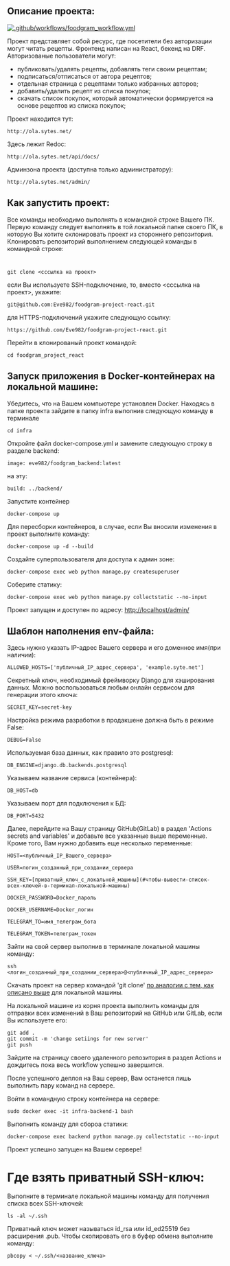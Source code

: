 ## **Описание проекта:**

[![.github/workflows/foodgram_workflow.yml](https://github.com/Eve982/foodgram-project-react/actions/workflows/foodgram_workflow.yml/badge.svg)](https://github.com/Eve982/foodgram-project-react/actions/workflows/foodgram_workflow.yml)

Проект представляет собой ресурс, где посетители без авторизации могут читать рецепты. Фронтенд написан на React, бекенд на DRF.
Авторизованые пользователи могут:
- публиковать/удалять рецепты, добавлять теги своим рецептам;
- подписаться/отписаться от автора рецептов;
- отдельная страница с рецептами только избранных авторов;
- добавить/удалить рецепт из списка покупок;
- скачать список покупок, который автоматически формируется на основе рецептов из списка покупок;

Проект находится тут:
```
http://ola.sytes.net/
```
Здесь лежит Redoc:
```
http://ola.sytes.net/api/docs/
```
Админзона проекта (доступна только администратору):
```
http://ola.sytes.net/admin/
```

## **Как запустить проект:**
Все команды необходимо выполнять в командной строке Вашего ПК. Первую команду следует выполнять в той локальной папке своего ПК, в которую Вы хотите склонировать проект из стороннего репозитория.
Клонировать репозиторий выполнением следующей команды в командной строке:
#
```
git clone <сссылка на проект>
```
если Вы используете SSH-подключение, то, вместо <сссылка на проект>, укажите:
```
git@github.com:Eve982/foodgram-project-react.git
```
для HTTPS-подключений укажите следующую ссылку:
```
https://github.com/Eve982/foodgram-project-react.git
```
Перейти в клонированый проект командой:
```
cd foodgram_project_react
```
## Запуск приложения в Docker-контейнерах на локальной машине:

Убедитесь, что на Вашем компьютере установлен Docker.
Находясь в папке проекта зайдите в папку infra выполнив следующую команду в терминале
```
cd infra
```
Откройте файл docker-compose.yml и замените следующую строку в разделе backend:
```
image: eve982/foodgram_backend:latest
```
на эту:
```
build: ../backend/
```
Запустите контейнер
```
docker-compose up
```
Для пересборки контейнеров, в случае, если Вы вносили изменения в проект выполните команду:
```
docker-compose up -d --build
```
Создайте суперпользователя для доступа к админ зоне:
```
docker-compose exec web python manage.py createsuperuser
```
Соберите статику:
```
docker-compose exec web python manage.py collectstatic --no-input
```
Проект запущен и доступен по адресу: [http://localhost/admin/](http://localhost/admin/)

<!-- ### **Загрузка тестовых данных в БД**
Узнать CONTAINER ID запущенных контейнеров можно выполнив команду:
```
docker container ls
```
Получить список всех контейнеров можно выполнив команду:
```
docker container ls -a
```
Список только названий и ID контейнеров:
```
 docker container ls --format="table {{.ID}}\t{{.Names}}"
```
Остановить все запущеные контейнеры:
```
docker container stop $(docker container ls -q)
```
Чтобы загрузить тестовые данные в БД, перейдите в каталог проекта и скопируйте файл базы данных в контейнер приложения (Вам нужен контейнер с приставкой -web в названии):
```
docker cp fixtures.json <CONTAINER ID>:/app
```
СПОСОБ 1:
Выполните команду:
```
docker-compose exec web python manage.py loaddata fixtures.json
```
СПОСОБ 2:
Перейдите в контейнер приложения:
```
docker container exec -it <CONTAINER ID> bash
```
Выполните команду для загрузки данных в БД:
```
python manage.py loaddata
```
Для того чтоб сохранить внесенные изменения в БД:
```
docker-compose exec web python manage.py dumpdata > fixtures.json
``` -->

## **Шаблон наполнения env-файла:**

Здесь нужно указать IP-адрес Вашего сервера и его доменное имя(при наличии):
```
ALLOWED_HOSTS=['публичный_IP_адрес_сервера', 'example.syte.net']
```
Cекретный ключ, необходимый фреймворку Django для хэширования данных. Можно воспользоваться любым онлайн сервисом для генерации этого ключа:
```
SECRET_KEY=secret-key
```
Настройка режима разработки в продакшене должна быть в режиме False:
```
DEBUG=False
```
Используемая база данных, как правило это postgresql:
```
DB_ENGINE=django.db.backends.postgresql
```
Указываем название сервиса (контейнера):
```
DB_HOST=db
```
Указываем порт для подключения к БД:
```
DB_PORT=5432
```
<!-- Стереть БД? -->
<!-- Имя БД:
```
POSTGRES_DB=foodgram
```
Логин для подключения к БД:
```
POSTGRES_USER=login
```
Пароль для подключения к БД:
```
POSTGRES_PASSWORD=password
``` -->
Далее, перейдите на Вашу страницу GitHub(GitLab) в раздел 'Actions secrets and variables' и добавьте все указанные выше переменные. Кроме того, Вам нужно добавить еще несколько переменные:
```
HOST=<публичный_IP_Вашего_сервера>
```
```
USER=логин_созданный_при_создании_сервера
```
```
SSH_KEY=[приватный_ключ_с_локальной_машины](#чтобы-вывести-список-всех-ключей-в-терминал-локальной-машины)
```
```
DOCKER_PASSWORD=Docker_пароль
```
```
DOCKER_USERNAME=Docker_логин
```
```
TELEGRAM_TO=имя_телеграм_бота
```
```
TELEGRAM_TOKEN=телеграм_токен
```

Зайти на свой сервер выполнив в терминале локальной машины команду:
```
ssh <логин_созданный_при_создании_сервера>@<публичный_IP_адрес_сервера>
```
Скачать проект на сервер командой 'git clone' [по аналогии с тем, как описано выше](#) для локальной машины.

На локальной машине из корня проекта выполнить команды для отправки всех изменений в Ваш репозиторий на GitHub или GitLab, если Вы используете его:
```
git add .
git commit -m 'change setiings for new server'
git push
```
Зайдите на страницу своего удаленного репозитория в раздел Actions и дождитесь пока весь workflow успешно завершится.

После успешного деплоя на Ваш сервер, Вам останется лишь выполнить пару команд на сервере.

Войти в командную строку контейнера на сервере:
```
sudo docker exec -it infra-backend-1 bash
```
Выполнить команду для сбороа статики:
```
docker-compose exec backend python manage.py collectstatic --no-input
```
Проект успешно запущен на Вашем сервере!


# Где взять приватный SSH-ключ:
Выполните в терминале локальной машины команду для получения списка всех SSH-ключей:
```
ls -al ~/.ssh
```
Приватный ключ может называться id_rsa или id_ed25519 без расширения .pub. Чтобы скопировать его в буфер обмена выполните команду:
```
pbcopy < ~/.ssh/<название_ключа>
```